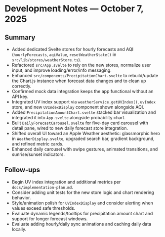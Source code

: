 # Development Notes — October 7, 2025

## Summary
- Added dedicated Svelte stores for hourly forecasts and AQI (`hourlyForecasts`, `aqiValue`, `resetWeatherState()` in `src/lib/stores/weatherStore.ts`).
- Refactored `src/App.svelte` to rely on the new stores, normalize user input, and improve loading/error/info messaging.
- Enhanced `src/components/PrecipitationChart.svelte` to rebuild/update the Chart.js instance when forecast data changes and to clean up correctly.
- Confirmed mock data integration keeps the app functional without an API key.
- Integrated UV index support via `weatherService.getUVIndex()`, `uvIndex` store, and new `UVIndexDisplay` component shown alongside AQI.
- Added `PrecipitationAmountChart.svelte` stacked bar visualization and integrated it into `App.svelte` alongside probability chart.
- Built `DailyForecastCarousel.svelte` for five-day card carousel with detail pane, wired to new daily forecast store integration.
- Shifted overall UI toward an Apple Weather aesthetic: glassmorphic hero in `WeatherDisplay.svelte`, upgraded search bar, gradient background, and refined metric cards.
- Enhanced daily carousel with swipe gestures, animated transitions, and sunrise/sunset indicators.

## Follow-ups
- Begin UV index integration and additional metrics per `docs/implementation-plan.md`.
- Consider adding unit tests for the new store logic and chart rendering behavior.
- Style/animation polish for `UVIndexDisplay` and consider alerting when values exceed safe thresholds.
- Evaluate dynamic legends/tooltips for precipitation amount chart and support for longer forecast windows.
- Evaluate adding hourly/daily sync animations and caching daily data locally.
